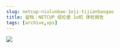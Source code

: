 ```yaml
---
slug: netcup-niulunbao-1oji-tijianbaogao
title: 留档｜NETCUP 纽伦堡 1o机 体检报告
tags: [archive,vps]
---
```

<!-- truncate -->

![](https://report.check.place/ip/3R43M1DSZ.svg)
